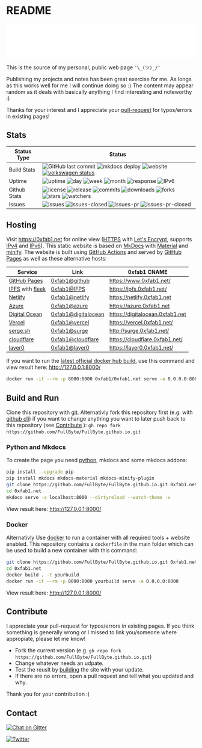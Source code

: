 # README

[![Header](header.svg)](https://0xfab1.net)

This is the source of my personal, public web page ```¯\_(ツ)_/¯```

Publishing my projects and notes has been great exercise for me. As longs as this works well for me I will continue doing so :) The content may appear random as it deals with basically anything I find interesting and noteworthy :)

Thanks for your interest and I appreciate your [pull-request](#contribute) for typos/errors in existing pages!

## Stats

| Status Type  | Status                                                                                                                                                                                                                                                                                                                                                                                                                                                                                                                                                                                                    |
|--------------|-----------------------------------------------------------------------------------------------------------------------------------------------------------------------------------------------------------------------------------------------------------------------------------------------------------------------------------------------------------------------------------------------------------------------------------------------------------------------------------------------------------------------------------------------------------------------------------------------------------|
| Build Stats  | ![GitHub last commit](https://img.shields.io/github/last-commit/FullByte/FullByte.github.io?color=4cae4f&label=last%20update&style=plastic) ![mkdocs deploy](https://github.com/FullByte/FullByte.github.io/workflows/mkdocs%20gh-deploy/badge.svg?branch=master) ![website](https://img.shields.io/website-up-down-green-red/http/0xfab1.net.svg) [![volkswagen status](https://auchenberg.github.io/volkswagen/volkswargen_ci.svg?v=1)](https://github.com/auchenberg/volkswagen)                                                                                                                       |
| Uptime       | ![uptime](https://badgen.net/uptime-robot/status/m789173114-297aedeb6117b9a7cac6bb7e) ![day](https://badgen.net/uptime-robot/day/m789173114-297aedeb6117b9a7cac6bb7e) ![week](https://badgen.net/uptime-robot/week/m789173114-297aedeb6117b9a7cac6bb7e) ![month](https://badgen.net/uptime-robot/month/m789173114-297aedeb6117b9a7cac6bb7e) ![response](https://badgen.net/uptime-robot/response/m789173114-297aedeb6117b9a7cac6bb7e) ![IPv6](http://ipv6-test.com/button-ipv6-80x15.png)                                                                                                                 |
| Github Stats | ![license](https://img.shields.io/github/license/Fullbyte/FullByte.github.io.svg) ![release](https://img.shields.io/github/release/Fullbyte/FullByte.github.io.svg) ![commits](https://img.shields.io/github/commits-since/Fullbyte/FullByte.github.io/1.svg) ![downloads](https://img.shields.io/github/downloads/Fullbyte/FullByte.github.io/total.svg) ![forks](https://img.shields.io/github/forks/Fullbyte/FullByte.github.io.svg) ![stars](https://img.shields.io/github/stars/Fullbyte/FullByte.github.io.svg) ![watchers](https://img.shields.io/github/watchers/Fullbyte/FullByte.github.io.svg) |
| Issues       | ![issues](https://img.shields.io/github/issues/Fullbyte/FullByte.github.io.svg) ![issues-closed](https://img.shields.io/github/issues-closed/Fullbyte/FullByte.github.io.svg) ![issues-pr](https://img.shields.io/github/issues-pr/Fullbyte/FullByte.github.io.svg) ![issues-pr-closed](https://img.shields.io/github/issues-pr-closed/Fullbyte/FullByte.github.io.svg)                                                                                                                                                                                                                                |

## Hosting

Visit <https://0xfab1.net> for online view ([HTTPS](https://datatracker.ietf.org/doc/html/rfc2818) with [Let's Encrypt](https://letsencrypt.org/), supports [IPv4](https://datatracker.ietf.org/doc/html/rfc3344) and [IPv6](https://datatracker.ietf.org/doc/html/rfc8200)). This static website is based on [MkDocs](https://github.com/mkdocs/mkdocs/) with [Material](https://github.com/squidfunk/mkdocs-material) and [minify](https://github.com/byrnereese/mkdocs-minify-plugin). The website is built using [GitHub Actions](https://github.com/features/actions) and served by [GitHub Pages](https://pages.github.com/) as well as these alternative hosts:

| Service                                                  | Link                                                                               | 0xfab1 CNAME                      |
|----------------------------------------------------------|------------------------------------------------------------------------------------|-----------------------------------|
| [GitHub Pages](https://pages.github.com/)                | [0xfab1@github](https://fullbyte.github.io)                                        | <https://www.0xfab1.net/>         |
| [IPFS](https://ipfs.io/) with [fleek](https://fleek.co/) | [0xfab1@IFPS](http://fb62c5359b88d00d5924.b-cdn.net)                               | <https://ipfs.0xfab1.net/>        |
| [Netlify](https://www.netlify.com/)                      | [0xfab1@netlify](https://0xfab1.netlify.app/)                                      | <https://netlify.0xfab1.net>      |
| [Azure](https://azure.microsoft.com)                     | [0xfab1@azure](https://black-flower-0adbf0903.azurestaticapps.net)                 | <https://azure.0xfab1.net>        |
| [Digital Ocean](https://m.do.co/c/0ef5c6b3f680)          | [0xfab1@digitalocean](https://oxfab1-3l4ou.ondigitalocean.app/)                    | <https://digitalocean.0xfab1.net> |
| [Vercel](https://vercel.com/)                            | [0xfab1@vercel](https://0xfab1.vercel.app/)                                        | <https://vercel.0xfab1.net/>      |
| [serge.sh](https://surge.sh)                             | [0xfab1@surge](http://surge.0xfab1.net)                                            | <http://surge.0xfab1.net/>        |
| [cloudflare](https://www.cloudflare.com/)                | [0xfab1@cloudflare](https://fullbyte-github-io.pages.dev)                          | <https://cloudflare.0xfab1.net/>  |
| [layer0](https://www.layer0.co/)                         | [0xfab1@layer0](https://0xfab1-layer0-0xfab1-net-production.layer0-limelight.link) | <https://layer0.0xfab1.net/>      |

If you want to run the [latest official docker hub build](https://hub.docker.com/repository/docker/0xfab1/0xfab1.net), use this command and view result here: <http://127.0.0.1:8000/>

``` sh
docker run -it --rm -p 8000:8000 0xfab1/0xfab1.net serve -a 0.0.0.0:8000
```

## Build and Run

Clone this repository with [git](https://git-scm.com/downloads). Alternativly fork this repository first (e.g. with [github cli](https://cli.github.com/)) if you want to change anything you want to later push back to this repository (see [Contribute](#contribute) ): ```gh repo fork https://github.com/FullByte/FullByte.github.io.git```

### Python and Mkdocs

To create the page you need [python](https://www.python.org/), mkdocs and some mkdocs addons:

``` sh
pip install --upgrade pip
pip install mkdocs mkdocs-material mkdocs-minify-plugin
git clone https://github.com/FullByte/FullByte.github.io.git 0xfab1.net
cd 0xfab1.net
mkdocs serve -a localhost:8000 --dirtyreload --watch-theme -v
```

View result here: <http://127.0.0.1:8000/>

### Docker

Alternativly Use [docker](https://www.docker.com/) to run a container with all required tools + website enabled. This repository contains a `dockerfile` in the main folder which can be used to build a new container with this command:

``` sh
git clone https://github.com/FullByte/FullByte.github.io.git 0xfab1.net
cd 0xfab1.net
docker build . -t yourbuild
docker run -it --rm -p 8000:8000 yourbuild serve -a 0.0.0.0:8000
```

View result here: <http://127.0.0.1:8000/>

## Contribute

I appreciate your pull-request for typos/errors in existing pages. If you think something is generally wrong or I missed to link you/someone where appropiate, please let me know!

- Fork the current version (e.g. ```gh repo fork https://github.com/FullByte/FullByte.github.io.git```)
- Change whatever needs an udpate.
- Test the reuslt by [building](#build) the site with your update.
- If there are no errors, open a pull request and tell what you updated and why.

Thank you for your contribution :)

## Contact

[![Chat on Gitter](https://badges.gitter.im/FullByte.github.io.svg)](https://gitter.im/FullByte/community/)

[![Twitter](https://img.shields.io/badge/twitter-%40zerogdoubled-%231da1f2)](https://twitter.com/zerogdoubled)